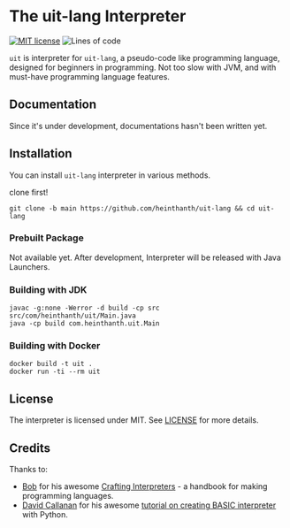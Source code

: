 # The uit-lang Interpreter

[![MIT license](https://img.shields.io/badge/License-MIT-green.svg)](https://lbesson.mit-license.org/)
![Lines of code](https://img.shields.io/tokei/lines/github/heinthanth/uit-lang?label=Lines%20of%20Code&style=flat)

`uit` is interpreter for `uit-lang`, a pseudo-code like programming language, designed for beginners in programming. Not too slow with JVM, and with must-have programming language features.

## Documentation

Since it's under development, documentations hasn't been written yet.

## Installation

You can install `uit-lang` interpreter in various methods.

clone first!

``` shell
git clone -b main https://github.com/heinthanth/uit-lang && cd uit-lang
```

### Prebuilt Package

Not available yet. After development, Interpreter will be released with Java Launchers.

### Building with JDK

```shell
javac -g:none -Werror -d build -cp src src/com/heinthanth/uit/Main.java
java -cp build com.heinthanth.uit.Main
```

### Building with Docker

```shell
docker build -t uit .
docker run -ti --rm uit
```

## License

The interpreter is licensed under MIT. See [LICENSE](LICENSE) for more details.

## Credits

Thanks to:

-   [Bob](https://twitter.com/munificentbob) for his awesome [Crafting Interpreters](https://craftinginterpreters.com) - a handbook for making programming languages.
-   [David Callanan](https://github.com/davidcallanan) for his awesome [tutorial on creating BASIC interpreter](https://youtube.com/playlist?list=PLZQftyCk7_SdoVexSmwy_tBgs7P0b97yD) with Python.
